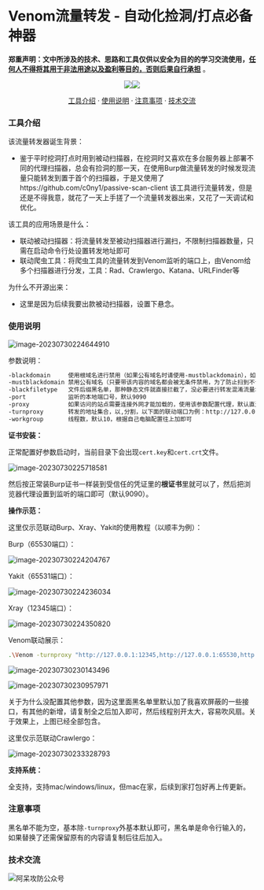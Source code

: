 # Venom流量转发 - 自动化捡洞/打点必备神器

**郑重声明：文中所涉及的技术、思路和工具仅供以安全为目的的学习交流使用，<u>任何人不得将其用于非法用途以及盈利等目的，否则后果自行承担</u>** 。

<p align="center"><a href="https://opensource.org/licenses/MIT"><img src="https://img.shields.io/badge/license-MIT-_red.svg"></a><a href="https://github.com/z-bool/Venom"><img  src="https://goreportcard.com/badge/github.com/projectdiscovery/httpx"></a></p>

<p align="center"><a href="#install">工具介绍</a> · <a href="#tall">使用说明</a> · <a href="#notice">注意事项</a> · <a href="#communicate">技术交流</a></p>

<div id="install"></div>

<h3>工具介绍</h3>

该流量转发器诞生背景：

- 鉴于平时挖洞打点时用到被动扫描器，在挖洞时又喜欢在多台服务器上部署不同的代理扫描器，总会有捡洞的那一天，在使用Burp做流量转发的时候发现流量只能转发到置于首个的扫描器，于是又使用了https://github.com/c0ny1/passive-scan-client 该工具进行流量转发，但是还是不得我意，就花了一天上手搓了一个流量转发器出来，又花了一天调试和优化。

该工具的应用场景是什么：

- 联动被动扫描器：将流量转发至被动扫描器进行漏扫，不限制扫描器数量，只需在启动命令行处设置转发地址即可
- 联动爬虫工具：将爬虫工具的流量转发到Venom监听的端口上，由Venom给多个扫描器进行分发，工具：Rad、Crawlergo、Katana、URLFinder等

为什么不开源出来：

- 这里是因为后续我要出款被动扫描器，设置下悬念。

<div id= "tall"></div>

<h3>使用说明</h3>

![image-20230730224644910](https://cdn.jsdelivr.net/gh/z-bool/images@master/img/image-20230730224644910.png)

参数说明：

```bash
-blackdomain     使用根域名进行禁用（如果公有域名时请使用-mustblackdomain），如：aa.gov.cn(根域名)/gov.cn(公有域名)
-mustblackdomain 禁用公有域名（只要带该内容的域名都会被无条件禁用，为了防止扫到不该扫的），不能为空
-blackfiletype   文件后缀黑名单，那种静态文件就直接拦截了，没必要进行转发混淆流量增加漏扫发包，但是不拦截有参数的情况，比如a.css?index=0此时是不拦截的
-port            监听的本地端口号，默认9090
-proxy           如果访问的站点需要连接外网才能加载的，使用该参数配置代理，默认直连，tcp上的代理只支持socks5
-turnproxy       转发的地址集合，以,分割，以下面的联动端口为例：http://127.0.0.1:1234,http://127.0.0.1:65530,http://127.0.0.1:65531
-workgroup       线程数，默认10，根据自己电脑配置往上加即可 
```

**证书安装：**

正常配置好参数启动时，当前目录下会出现`cert.key`和`cert.crt`文件。

![image-20230730225718581](https://cdn.jsdelivr.net/gh/z-bool/images@master/img/image-20230730225718581.png)

然后按正常装Burp证书一样装到受信任的凭证里的**根证书**里就可以了，然后把浏览器代理设置到监听的端口即可（默认9090）。

**操作示范：**

这里仅示范联动Burp、Xray、Yakit的使用教程（以顺丰为例）：

Burp（65530端口）：

![image-20230730224204767](https://cdn.jsdelivr.net/gh/z-bool/images@master/img/image-20230730224204767.png)

Yakit（65531端口）：

![image-20230730224236034](https://cdn.jsdelivr.net/gh/z-bool/images@master/img/image-20230730224236034.png)

Xray（12345端口）：

![image-20230730224350820](https://cdn.jsdelivr.net/gh/z-bool/images@master/img/image-20230730224350820.png)

Venom联动展示：

```bash
.\Venom -turnproxy "http://127.0.0.1:12345,http://127.0.0.1:65530,http://127.0.0.1:65531"
```

![image-20230730230143496](https://cdn.jsdelivr.net/gh/z-bool/images@master/img/image-20230730230143496.png)

![image-20230730230957971](https://cdn.jsdelivr.net/gh/z-bool/images@master/img/image-20230730230957971.png)

关于为什么没配置其他参数，因为这里面黑名单里默认加了我喜欢屏蔽的一些接口，有其他的新增，请复制全之后加入即可，然后线程别开太大，容易吹风扇。关于效果上，上图已经全部包含。

这里仅示范联动Crawlergo：

![image-20230730233328793](https://cdn.jsdelivr.net/gh/z-bool/images@master/img/image-20230730233328793.png)



**支持系统：**

全支持，支持mac/windows/linux，但mac在家，后续到家打包好再上传更新。

<div id="notice"></div>

<h3>注意事项</h3>

黑名单不能为空，基本除`-turnproxy`外基本默认即可，黑名单是命令行输入的，如果替换了还需保留原有的内容请复制后往后加入。

<div id="communicate"></div>

<h3>技术交流</h3>

<img src="https://cdn.jsdelivr.net/gh/z-bool/images@master/img/qrcode_for_gh_c90beef1e2e7_258.jpg" alt="阿呆攻防公众号" style="zoom:100%;" />
